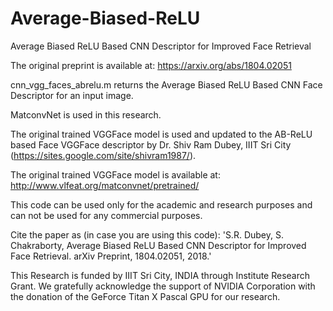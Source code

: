 # Average-Biased-ReLU
Average Biased ReLU Based CNN Descriptor for Improved Face Retrieval

The original preprint is available at: https://arxiv.org/abs/1804.02051

cnn_vgg_faces_abrelu.m returns the Average Biased ReLU Based CNN Face Descriptor for an input image.

MatconvNet is used in this research.

The original trained VGGFace model is used and updated to the AB-ReLU based Face VGGFace descriptor by Dr. Shiv Ram Dubey, IIIT 
Sri City (https://sites.google.com/site/shivram1987/).

The original trained VGGFace model is available at: http://www.vlfeat.org/matconvnet/pretrained/

This code can be used only for the academic and research purposes and can not be used for any commercial purposes.

Cite the paper as (in case you are using this code):
'S.R. Dubey, S. Chakraborty, Average Biased ReLU Based CNN Descriptor for Improved Face Retrieval. arXiv Preprint, 1804.02051, 2018.'

This Research is funded by IIIT Sri City, INDIA through Institute Research Grant.
We gratefully acknowledge the support of NVIDIA Corporation with the donation of the GeForce Titan X Pascal GPU
for our research.
